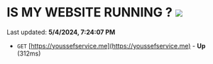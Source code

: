 # IS MY WEBSITE RUNNING ? [![](https://img.shields.io/static/v1?label=Sponsor&message=%E2%9D%A4&logo=GitHub&color=%23fe8e86)](https://github.com/sponsors/<username>)

Last updated: **5/4/2024, 7:24:07 PM**

- `GET` [https://youssefservice.me](https://youssefservice.me) - **Up** (312ms)
